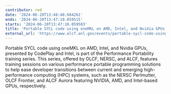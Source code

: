 ```yaml
---
contributor: rod
date: '2024-06-20T13:48:40.684261'
ends: '2024-06-20T13:47:10.059515'
starts: '2024-06-20T13:47:10.059503'
title: 'Portable SYCL code using oneMKL on AMD, Intel, and Nvidia GPUs'
external_url: 'https://www.alcf.anl.gov/events/portable-sycl-code-using-onemkl-amd-intel-and-nvidia-gpus'
---
```


Portable SYCL code using oneMKL on AMD, Intel, and Nvidia GPUs, presented by CodePlay and Intel, is part of the
Performance Portability training series. This series, offered by OLCF, NERSC, and ALCF, features training sessions on
various performance portable programming solutions to help ease developer transitions between current and emerging
high-performance computing (HPC) systems, such as the NERSC Perlmutter, OLCF Frontier, and ALCF Aurora featuring
NVIDIA, AMD, and Intel-based GPUs, respectively.
